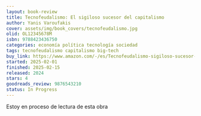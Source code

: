 ```yaml
---
layout: book-review
title: Tecnofeudalismo: El sigiloso sucesor del capitalismo
author: Yanis Varoufakis
cover: assets/img/book_covers/tecnofeudalismo.jpg
olid: OL12345678M
isbn: 9788423436750
categories: economía política tecnología sociedad
tags: tecnofeudalismo capitalismo big-tech
buy_link: https://www.amazon.com/-/es/Tecnofeudalismo-sigiloso-sucesor-del-capitalismo/dp/8423436756
started: 2025-02-01
finished: 2025-02-15
released: 2024
stars: 4
goodreads_review: 9876543210
status: In Progress
---
```

Estoy en proceso de lectura de esta obra
